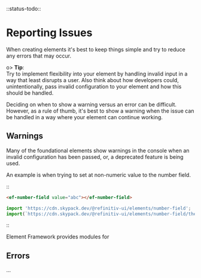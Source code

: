 <!--
title: Reporting errors and warnings
location: ./reporting-issues
type: page
-->

::status-todo::

# Reporting Issues

When creating elements it's best to keep things simple and try to reduce any errors that may occur.

o> **Tip**:\
Try to implement flexibility into your element by handling invalid input in a way that least disrupts a user.
Also think about how developers could, unintentionally, pass invalid configuration to your element and how this should be handled.

Deciding on when to show a warning versus an error can be difficult. However, as a rule of thumb, it's best to show a warning when the issue can be handled in a way where your element can continue working.

## Warnings

Many of the foundational elements show warnings in the console when an invalid configuration has been passed, or, a deprecated feature is being used.

An example is when trying to set at non-numeric value to the number field.

::
```html
<ef-number-field value="abc"></ef-number-field>
```
```js
import 'https://cdn.skypack.dev/@refinitiv-ui/elements/number-field';
import(`https://cdn.skypack.dev/@refinitiv-ui/elements/number-field/themes/halo/${document.documentElement.getAttribute('prefers-color-scheme')}`);
```
::

Element Framework provides modules for 

## Errors



...